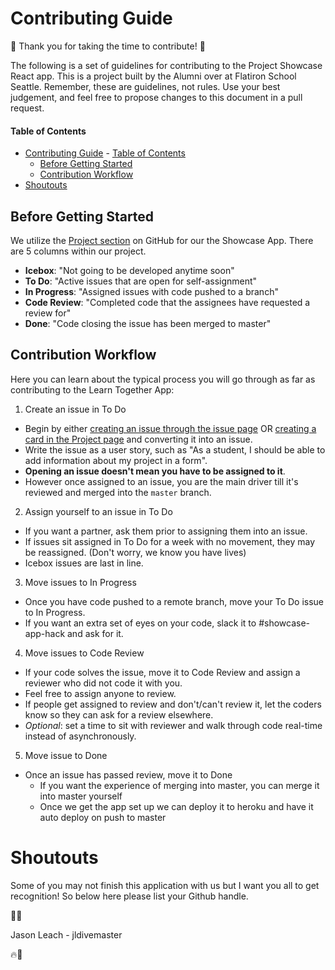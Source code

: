 # Contributing Guide
:tada: Thank you for taking the time to contribute! :tada:

The following is a set of guidelines for contributing to the Project Showcase
React app. This is a project built by the Alumni over at Flatiron
School Seattle. Remember, these are guidelines, not rules. Use your best judgement, and
feel free to propose changes to this document in a pull request.

#### Table of Contents

- [Contributing Guide](#contributing-guide)
      - [Table of Contents](#table-of-contents)
  - [Before Getting Started](#before-getting-started)
  - [Contribution Workflow](#contribution-workflow)
- [Shoutouts](#shoutouts)

## Before Getting Started

We utilize the [Project section](https://github.com/codyjgreen/Showcase-Front/projects)
on GitHub for our the Showcase App. There are 5 columns within our project.

- **Icebox**: "Not going to be developed anytime soon"
- **To Do**: "Active issues that are open for self-assignment"
- **In Progress**: "Assigned issues with code pushed to a branch"
- **Code Review**: "Completed code that the assignees have requested a review for"
- **Done**: "Code closing the issue has been merged to master"

## Contribution Workflow

Here you can learn about the typical process you will go through as far as contributing
to the Learn Together App:

1. Create an issue in To Do

  - Begin by either [creating an issue through the issue page](https://github.com/codyjgreen/Showcase-Front/issues/new)
  OR [creating a card in the Project page](https://github.com/codyjgreen/Showcase-Front/projects/1)
and converting it into an issue.
  - Write the issue as a user story, such as "As a student,
I should be able to add information about my project in a form".
  - **Opening an issue doesn't
mean you have to be assigned to it**.
  - However once assigned to an issue, you are the main driver till it's reviewed and merged into the `master` branch.

2. Assign yourself to an issue in To Do

  - If you want a partner, ask them prior to assigning them into an issue.
  - If issues sit assigned in To Do for a week with no movement, they may be reassigned.
    (Don't worry, we know you have lives)
  -  Icebox issues are last in line.

3. Move issues to In Progress

  - Once you have code pushed to a remote branch, move your To Do issue to In Progress.
  - If you want an extra set of eyes on your code, slack it to #showcase-app-hack
  and ask for it.

4. Move issues to Code Review

  - If your code solves the issue, move it to Code Review and assign a reviewer who
  did not code it with you.
  - Feel free to assign anyone to review.
  - If people get assigned to review and don't/can't review it, let the coders know
  so they can ask for a review elsewhere.
  - *Optional*: set a time to sit with reviewer and walk through code real-time instead
  of asynchronously.

5. Move issue to Done

- Once an issue has passed review, move it to Done
  - If you want the experience of merging into master, you can merge it into master yourself
  - Once we get the app set up we can deploy it to heroku and have it auto deploy on push to master


# Shoutouts

Some of you may not finish this application with us but I want you all to get recognition! So below here please list your Github handle.

:clap::fire:

Jason Leach - jldivemaster









:fire::clap:
